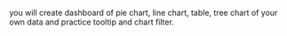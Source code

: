 you will create dashboard of pie chart, line chart, table, tree chart of your own data and practice tooltip and chart filter.
